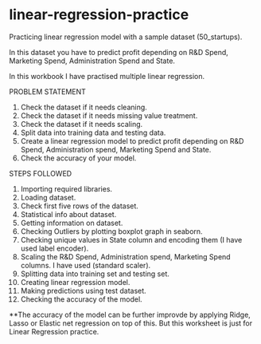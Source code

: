 # linear-regression-practice
Practicing linear regression model with a sample dataset (50_startups). 


In this dataset you have to predict profit depending on R&D Spend, Marketing Spend, Administration Spend and State.


In this workbook I have practised multiple linear regression. 

PROBLEM STATEMENT
1. Check the dataset if it needs cleaning.
2. Check the dataset if it needs missing value treatment.
3. Check the dataset if it needs scaling.
4. Split data into training data and testing data.
5. Create a linear regression model to predict profit depending on R&D Spend,	Administration spend,	Marketing Spend and	State.
6. Check the accuracy of your model.

STEPS FOLLOWED
1. Importing required libraries.
2. Loading dataset.
3. Check first five rows of the dataset.
4. Statistical info about dataset.
5. Getting information on dataset.
6. Checking Outliers by plotting boxplot graph in seaborn.
7. Checking unique values in State column and encoding them (I have used label encoder).
8. Scaling the R&D Spend,	Administration spend,	Marketing Spend columns. I have used (standard scaler).
9. Splitting data into training set and testing set.
10. Creating linear regression model.
11. Making predictions using test dataset.
12. Checking the accuracy of the model.

**The accuracy of the model can be further improvde by applying Ridge, Lasso or Elastic net regression on top of this. 
But this worksheet is just for Linear Regression practice.
